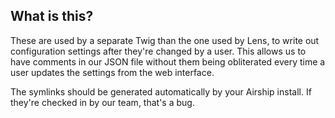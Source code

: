 ## What is this?

These are used by a separate Twig than the one used by Lens, to write
out configuration settings after they're changed by a user. This allows
us to have comments in our JSON file without them being obliterated
every time a user updates the settings from the web interface.

The symlinks should be generated automatically by your Airship install.
If they're checked in by our team, that's a bug.
